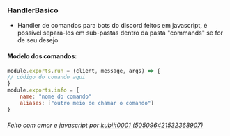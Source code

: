 ### HandlerBasico

- Handler de comandos para bots do discord feitos em javascript, é possível separa-los em sub-pastas dentro da pasta "commands" se for de seu desejo

#### Modelo dos comandos:
```javascript
module.exports.run = (client, message, args) => {
// código do comando aqui
}
module.exports.info = {
    name: "nome do comando"
    aliases: ["outro meio de chamar o comando"]
}
```
###### Feito com amor e javascript por [kubi#0001 (505096421532368907)](https://discordapp.com/users/505096421532368907 "kubi#0001 (505096421532368907)")
